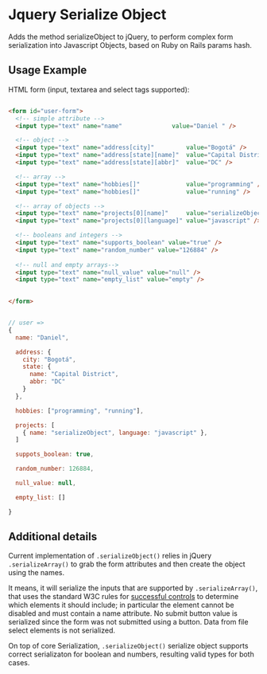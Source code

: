 Jquery Serialize Object
=======================

Adds the method serializeObject to jQuery, to perform complex form serialization into Javascript Objects, based on Ruby on Rails params hash.

Usage Example
-------------

HTML form (input, textarea and select tags supported):

```html

<form id="user-form">
  <!-- simple attribute -->
  <input type="text" name="name"              value="Daniel " />

  <!-- object -->
  <input type="text" name="address[city]"         value="Bogotá" />
  <input type="text" name="address[state][name]"  value="Capital District" />
  <input type="text" name="address[state][abbr]"  value="DC" />

  <!-- array -->
  <input type="text" name="hobbies[]"             value="programming" />
  <input type="text" name="hobbies[]"             value="running" />

  <!-- array of objects -->
  <input type="text" name="projects[0][name]"     value="serializeObject" />
  <input type="text" name="projects[0][language]" value="javascript" />

  <!-- booleans and integers -->
  <input type="text" name="supports_boolean" value="true" />
  <input type="text" name="random_number" value="126884" />
  
  <!-- null and empty arrays-->
  <input type="text" name="null_value" value="null" />
  <input type="text" name="empty_list" value="empty" />
  

</form>

```

```javascript

// user =>
{
  name: "Daniel",

  address: {
    city: "Bogotá",
    state: {
      name: "Capital District",
      abbr: "DC"
    }
  },

  hobbies: ["programming", "running"],

  projects: [
    { name: "serializeObject", language: "javascript" },
  ]

  suppots_boolean: true,

  random_number: 126884,

  null_value: null,

  empty_list: []

}

```

Additional details
------------------

Current implementation of `.serializeObject()` relies in jQuery `.serializeArray()` to grab the form attributes and then create the object using the names.

It means, it will serialize the inputs that are supported by `.serializeArray()`, that uses the standard W3C rules for [successful controls](http://www.w3.org/TR/html401/interact/forms.html#h-17.13.2) to determine which elements it should include; in particular the element cannot be disabled and must contain a name attribute. No submit button value is serialized since the form was not submitted using a button. Data from file select elements is not serialized.

On top of core Serialization, `.serializeObject()` serialize object supports correct serializaton for boolean and numbers, resulting valid types for both cases.





